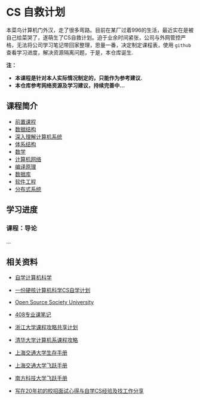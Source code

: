 # CS 自救计划

本菜鸟计算机门外汉，走了很多弯路。目前在某厂过着996的生活，最近实在是被自己给菜哭了，遂萌生了CS自救计划。迫于业余时间紧张，公司与外网管控严格，无法将公司学习笔记带回家整理，思量一番，决定制定课程表，使用 `github` 查看学习进度，解决资源隔离问题，于是，本仓库诞生.

**注：**

* **本课程是针对本人实际情况制定的，只能作为参考建议.**
* **本仓库参考网络资源及学习建议，持续完善中…**

## 课程简介

* [前置课程](./01-前置课程/README.md)
* [数据结构](./02-数据结构/README.md)
* [深入理解计算机系统](./03-深入理解计算机系统/README.md)
* [体系结构](./04-体系结构/README.md)
* [数学](./05-数学/README.md)
* [计算机网络](./06-计算机网络/README.md)
* [编译原理](./07-编译原理/README.md)
* [数据库](./08-数据库/README.md)
* [软件工程](./09-软件工程/README.md)
* [分布式系统](./10-分布式系统/README.md)

## 学习进度

### 课程：导论

…



## 相关资料

* [自学计算机科学](https://github.com/keithnull/TeachYourselfCS-CN/blob/master/TeachYourselfCS-CN.md)
* [一份硬核计算机科学CS自学计划](https://github.com/spring2go/cs_study_plan)
* [Open Source Society University](https://github.com/ossu/computer-science)
* [408专业课笔记](https://github.com/SSHeRun/CS-Xmind-Note)
* [浙江大学课程攻略共享计划](https://github.com/QSCTech/zju-icicles)
* [清华大学计算机系课程攻略](https://github.com/PKUanonym/REKCARC-TSC-UHT)
* [上海交通大学生存手册](https://github.com/SurviveSJTU/SurviveSJTUManual)
* [上海交通大学飞跃手册](https://github.com/SurviveSJTU/SJTU-Application)
* [南方科技大学飞跃手册](https://github.com/SUSTech-Application/2019-Fall)

* [写在20年初的校招面试心得与自学CS经验及找工作分享](https://github.com/conanhujinming/tips_for_interview)